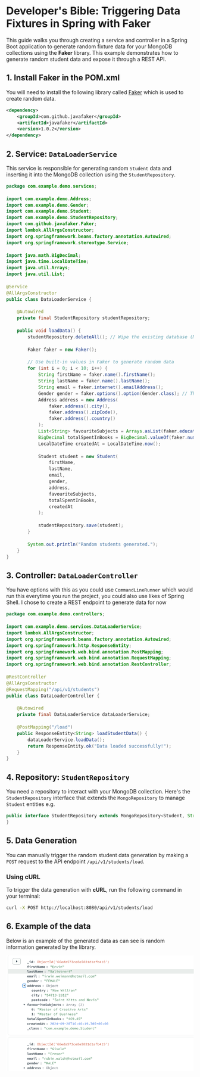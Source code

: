 # Developer's Bible: Triggering Data Fixtures in Spring with Faker

This guide walks you through creating a service and controller in a Spring Boot application to generate random fixture data for your MongoDB collections using the **Faker** library. This example demonstrates how to generate random student data and expose it through a REST API.

## 1. Install Faker in the POM.xml

You will need to install the following library called [Faker]() which is used to create random data.

```xml
<dependency>
    <groupId>com.github.javafaker</groupId>
    <artifactId>javafaker</artifactId>
    <version>1.0.2</version>
</dependency>
```

## 2. Service: `DataLoaderService`

This service is responsible for generating random `Student` data and inserting it into the MongoDB collection using the `StudentRepository`.

```java
package com.example.demo.services;

import com.example.demo.Address;
import com.example.demo.Gender;
import com.example.demo.Student;
import com.example.demo.StudentRepository;
import com.github.javafaker.Faker;
import lombok.AllArgsConstructor;
import org.springframework.beans.factory.annotation.Autowired;
import org.springframework.stereotype.Service;

import java.math.BigDecimal;
import java.time.LocalDateTime;
import java.util.Arrays;
import java.util.List;

@Service
@AllArgsConstructor
public class DataLoaderService {

    @Autowired
    private final StudentRepository studentRepository;

    public void loadData() {
        studentRepository.deleteAll(); // Wipe the existing database (Maybe add a toggle for this if wanted)

        Faker faker = new Faker();

        // Use built-in values in Faker to generate random data
        for (int i = 0; i < 10; i++) {
            String firstName = faker.name().firstName();
            String lastName = faker.name().lastName();
            String email = faker.internet().emailAddress();
            Gender gender = faker.options().option(Gender.class); // This picks a random enum value
            Address address = new Address(
                faker.address().city(),
                faker.address().zipCode(),
                faker.address().country()
            );
            List<String> favouriteSubjects = Arrays.asList(faker.educator().course(), faker.educator().course());
            BigDecimal totalSpentInBooks = BigDecimal.valueOf(faker.number().randomDouble(2, 100, 500));
            LocalDateTime createdAt = LocalDateTime.now();

            Student student = new Student(
                firstName,
                lastName,
                email,
                gender,
                address,
                favouriteSubjects,
                totalSpentInBooks,
                createdAt
            );

            studentRepository.save(student);
        }

        System.out.println("Random students generated.");
    }
}
```

## 3. Controller: `DataLoaderController`

You have options with this as you could use `CommandLineRunner` which would run this everytime you run the project, you could also use likes of Spring Shell. I chose to create a REST endpoint to generate data for now

```java
package com.example.demo.controllers;

import com.example.demo.services.DataLoaderService;
import lombok.AllArgsConstructor;
import org.springframework.beans.factory.annotation.Autowired;
import org.springframework.http.ResponseEntity;
import org.springframework.web.bind.annotation.PostMapping;
import org.springframework.web.bind.annotation.RequestMapping;
import org.springframework.web.bind.annotation.RestController;

@RestController
@AllArgsConstructor
@RequestMapping("/api/v1/students")
public class DataLoaderController {

    @Autowired
    private final DataLoaderService dataLoaderService;

    @PostMapping("/load")
    public ResponseEntity<String> loadStudentData() {
        dataLoaderService.loadData();
        return ResponseEntity.ok("Data loaded successfully!");
    }
}
```

## 4. Repository: `StudentRepository`

You need a repository to interact with your MongoDB collection. Here's the `StudentRepository` interface that extends the `MongoRepository` to manage `Student` entities e.g.

```java
public interface StudentRepository extends MongoRepository<Student, String> {
}
```

## 5. Data Generation

You can manually trigger the random student data generation by making a `POST` request to the API endpoint `/api/v1/students/load`.

### Using cURL

To trigger the data generation with **cURL**, run the following command in your terminal:

```bash
curl -X POST http://localhost:8080/api/v1/students/load
```

## 6. Example of the data

Below is an example of the generated data as can see is random information generated by the library.

![example data](image.png)
